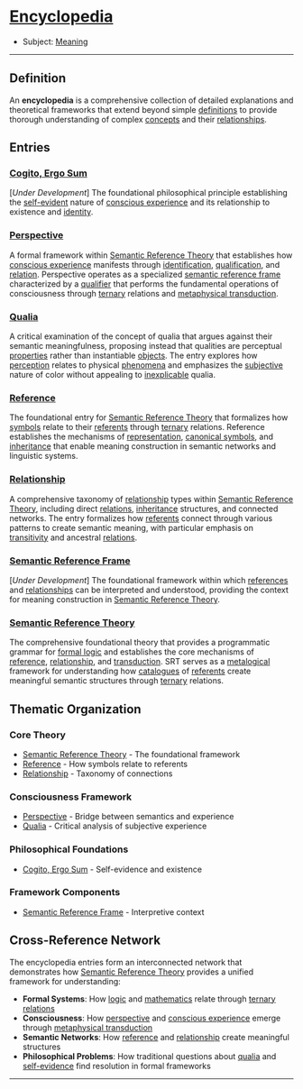 # [Encyclopedia](https://dna-platform.github.io/inexplicable-phenomena/encyclopedia/encyclopedia.html)
- Subject: [Meaning](./semantic-reference-theory.md)
---

## Definition

An **encyclopedia** is a comprehensive collection of detailed explanations and theoretical frameworks that extend beyond simple [definitions](../dictionary/definition.md) to provide thorough understanding of complex [concepts](../dictionary/referent.md) and their [relationships](../dictionary/relationship.md).

## Entries

### [Cogito, Ergo Sum](./encyclopedia/cogito-ergo-sum.md)
[*Under Development*] The foundational philosophical principle establishing the [self-evident](../dictionary/self-evident.md) nature of [conscious experience](../dictionary/conscious-experience.md) and its relationship to existence and [identity](../dictionary/identity.md).

### [Perspective](./encyclopedia/perspective.md)
A formal framework within [Semantic Reference Theory](./encyclopedia/semantic-reference-theory.md) that establishes how [conscious experience](../dictionary/conscious-experience.md) manifests through [identification](../dictionary/identification.md), [qualification](../dictionary/qualification.md), and [relation](../dictionary/relation.md). Perspective operates as a specialized [semantic reference frame](./encyclopedia/semantic-reference-frame.md) characterized by a [qualifier](../dictionary/qualification.md) that performs the fundamental operations of consciousness through [ternary](../dictionary/ternary.md) relations and [metaphysical transduction](../dictionary/metaphysical-transduction.md).

### [Qualia](./encyclopedia/qualia.md)
A critical examination of the concept of qualia that argues against their semantic meaningfulness, proposing instead that qualities are perceptual [properties](../dictionary/property.md) rather than instantiable [objects](../dictionary/object.md). The entry explores how [perception](../dictionary/perception.md) relates to physical [phenomena](../dictionary/phenomenon.md) and emphasizes the [subjective](../dictionary/self.md) nature of color without appealing to [inexplicable](../dictionary/inexplicable.md) qualia.

### [Reference](./encyclopedia/reference.md)
The foundational entry for [Semantic Reference Theory](./encyclopedia/semantic-reference-theory.md) that formalizes how [symbols](../dictionary/symbol.md) relate to their [referents](../dictionary/referent.md) through [ternary](../dictionary/ternary.md) relations. Reference establishes the mechanisms of [representation](../dictionary/reference.md), [canonical symbols](../dictionary/canonical-symbol.md), and [inheritance](../dictionary/inheritance.md) that enable meaning construction in semantic networks and linguistic systems.

### [Relationship](./encyclopedia/relationship.md)
A comprehensive taxonomy of [relationship](../dictionary/relationship.md) types within [Semantic Reference Theory](./encyclopedia/semantic-reference-theory.md), including direct [relations](../dictionary/relation.md), [inheritance](../dictionary/inheritance.md) structures, and connected networks. The entry formalizes how [referents](../dictionary/referent.md) connect through various patterns to create semantic meaning, with particular emphasis on [transitivity](../dictionary/transitivity.md) and ancestral [relations](../dictionary/relation.md).

### [Semantic Reference Frame](./encyclopedia/semantic-reference-frame.md)
[*Under Development*] The foundational framework within which [references](../dictionary/reference.md) and [relationships](../dictionary/relationship.md) can be interpreted and understood, providing the context for meaning construction in [Semantic Reference Theory](./encyclopedia/semantic-reference-theory.md).

### [Semantic Reference Theory](./encyclopedia/semantic-reference-theory.md)
The comprehensive foundational theory that provides a programmatic grammar for [formal logic](../dictionary/formal-logic.md) and establishes the core mechanisms of [reference](../dictionary/reference.md), [relationship](../dictionary/relationship.md), and [transduction](../dictionary/transduction.md). SRT serves as a [metalogical](../dictionary/metalogical-transduction.md) framework for understanding how [catalogues](../dictionary/catalogue.md) of [referents](../dictionary/referent.md) create meaningful semantic structures through [ternary](../dictionary/ternary.md) relations.

## Thematic Organization

### Core Theory
- [Semantic Reference Theory](./encyclopedia/semantic-reference-theory.md) - The foundational framework
- [Reference](./encyclopedia/reference.md) - How symbols relate to referents
- [Relationship](./encyclopedia/relationship.md) - Taxonomy of connections

### Consciousness Framework  
- [Perspective](./encyclopedia/perspective.md) - Bridge between semantics and experience
- [Qualia](./encyclopedia/qualia.md) - Critical analysis of subjective experience

### Philosophical Foundations
- [Cogito, Ergo Sum](./encyclopedia/cogito-ergo-sum.md) - Self-evidence and existence

### Framework Components
- [Semantic Reference Frame](./encyclopedia/semantic-reference-frame.md) - Interpretive context

## Cross-Reference Network

The encyclopedia entries form an interconnected network that demonstrates how [Semantic Reference Theory](./encyclopedia/semantic-reference-theory.md) provides a unified framework for understanding:

- **Formal Systems**: How [logic](../dictionary/logic.md) and [mathematics](../dictionary/formal-logic.md) relate through [ternary relations](../dictionary/ternary.md)
- **Consciousness**: How [perspective](./encyclopedia/perspective.md) and [conscious experience](../dictionary/conscious-experience.md) emerge through [metaphysical transduction](../dictionary/metaphysical-transduction.md)  
- **Semantic Networks**: How [reference](./encyclopedia/reference.md) and [relationship](./encyclopedia/relationship.md) create meaningful structures
- **Philosophical Problems**: How traditional questions about [qualia](./encyclopedia/qualia.md) and [self-evidence](../dictionary/self-evident.md) find resolution in formal frameworks

---